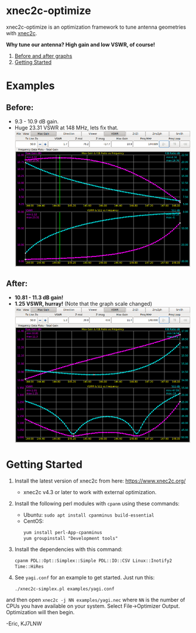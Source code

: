 # xnec2c-optimize

xnec2c-optimize is an optimization framework to tune antenna geometries with 
[xnec2c](https://www.xnec2c.org).

**Why tune our antenna?  High gain and low VSWR, of course!**   

1. [Before and after graphs](#examples)
2. [Getting Started](#getting-started)

# Examples

## Before:
  - 9.3 - 10.9 dB gain.
  - Huge 23.31 VSWR at 148 MHz, lets fix that.
![before xnec2c-optimize](https://github.com/KJ7LNW/xnec2c-optimize/blob/master/examples/yagi-before-xnec2c-optimize.png?raw=true)

## After: 
  - **10.81 - 11.3 dB gain!**
  - **1.25 VSWR, hurray!**  (Note that the graph scale changed)
![after xnec2c-optimize](https://github.com/KJ7LNW/xnec2c-optimize/blob/master/examples/yagi-after-xnec2c-optimize.png?raw=true)

# Getting Started

1. Install the latest version of xnec2c from here: https://www.xnec2c.org/
   - xnec2c v4.3 or later to work with external optimization.
   
2. Install the following perl modules with `cpanm` using these commands:
   - Ubuntu: `sudo apt install cpanminus build-essential`
   - CentOS: 
       ```
       yum install perl-App-cpanminus
       yum groupinstall "Development tools"
       ```

3. Install the dependencies with this command:

       cpanm PDL::Opt::Simplex::Simple PDL::IO::CSV Linux::Inotify2 Time::HiRes


4. See `yagi.conf` for an example to get started.   Just run this:

       ./xnec2c-simplex.pl examples/yagi.conf 

and then open `xnec2c -j NN examples/yagi.nec` where `NN` is the number of CPUs you
have available on your system. Select File->Optimizer Output. Optimization will then begin.

-Eric, KJ7LNW

